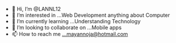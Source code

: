 - 👋 Hi, I’m @LANNL12
- 👀 I’m interested in ...Web Development anything about Computer
- 🌱 I’m currently learning ...Understanding Technology 
- 💞️ I’m looking to collaborate on ...Mobile apps 
- 📫 How to reach me ...mayannoja@hotmail.com

<!---
LANNL12/LANNL12 is a ✨ special ✨ repository because its `README.md` (this file) appears on your GitHub profile.
You can click the Preview link to take a look at your changes.
--->
